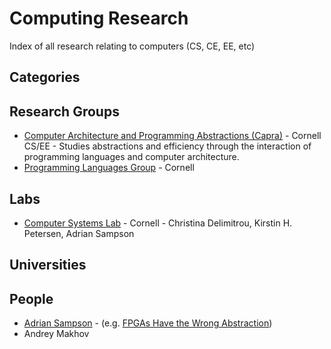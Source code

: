 # Computing Research
Index of all research relating to computers (CS, CE, EE, etc)

## Categories

## Research Groups
* [
Computer Architecture and Programming Abstractions (Capra)](https://capra.cs.cornell.edu) - Cornell CS/EE - Studies abstractions and efficiency through the interaction of programming languages and computer architecture.
* [Programming Languages Group](http://pl.cs.cornell.edu) - Cornell 

## Labs
* [Computer Systems Lab](http://www.csl.cornell.edu/) - Cornell - Christina Delimitrou, Kirstin H. Petersen, Adrian Sampson 

## Universities

## People
* [Adrian Sampson](https://www.cs.cornell.edu/~asampson/) - (e.g. [FPGAs Have the Wrong Abstraction](https://www.cs.cornell.edu/~asampson/blog/fpgaabstraction.html))
* Andrey Makhov
